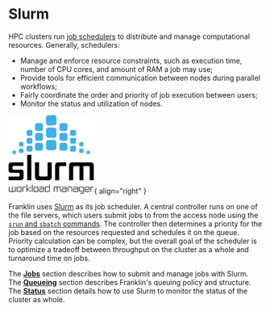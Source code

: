# Slurm

HPC clusters run [job schedulers](https://en.wikipedia.org/wiki/Job_scheduler) to distribute and manage
computational resources.
Generally, schedulers:

- Manage and enforce resource constraints, such as execution time, number of CPU cores, and amount of RAM a job may use;
- Provide tools for efficient communication between nodes during parallel workflows;
- Fairly coordinate the order and priority of job execution between users;
- Monitor the status and utilization of nodes.


![Slurm](../img/Slurm_logo.png){ align="right" }

Franklin uses [Slurm](https://slurm.schedmd.com/documentation.html) as its job scheduler.
A central controller runs on one of the file servers, which users submit jobs to from the access node using the
[`srun` and `sbatch` commands](jobs.md).
The controller then determines a priority for the job based on the resources requested and schedules it on the queue.
Priority calculation can be complex, but the overall goal of the scheduler is to optimize a tradeoff between throughput on the cluster as a whole and turnaround time on jobs.

The [**Jobs**](jobs.md) section describes how to submit and manage jobs with Slurm.
The [**Queueing**](queues.md) section describes Franklin's queuing policy and structure.
The [**Status**](status.md) section details how to use Slurm to monitor the status of the cluster as whole.